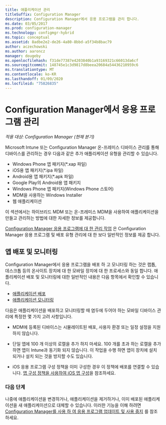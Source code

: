 ```yaml
---
title: 애플리케이션 관리
titleSuffix: Configuration Manager
description: Configuration Manager에서 응용 프로그램을 관리 합니다.
ms.date: 03/05/2017
ms.prod: configuration-manager
ms.technology: configmgr-hybrid
ms.topic: conceptual
ms.assetid: 8adbe2e2-de26-4a80-8bbd-a5f34b8bac79
author: aczechowski
ms.author: aaroncz
manager: dougeby
ms.openlocfilehash: f31de77387e4203840b1a93169321c66013da6cf
ms.sourcegitcommit: 148745e1c3d9817d8beea20684a54436210959c6
ms.translationtype: MT
ms.contentlocale: ko-KR
ms.lasthandoff: 01/09/2020
ms.locfileid: "75826835"
---
```

# <a name="manage-applications-in-configuration-manager"></a>Configuration Manager에서 응용 프로그램 관리

*적용 대상: Configuration Manager (현재 분기)*

Microsoft Intune 또는 Configuration Manager 온-프레미스 디바이스 관리를 통해 디바이스를 관리하는 경우 다음과 같은 추가 애플리케이션 유형을 관리할 수 있습니다.
- Windows Phone 앱 패키지(*.xap 파일)
- iOS용 앱 패키지(*.ipa 파일)
- Android용 앱 패키지(*.apk 파일)
- Google Play의 Android용 앱 패키지
- Windows Phone 앱 패키지(Windows Phone 스토어)
- MDM을 사용하는 Windows Installer
- 웹 애플리케이션

이 섹션에서는 하이브리드 MDM 또는 온-프레미스 MDM을 사용하여 애플리케이션을 만들고 관리하는 방법에 대한 자세한 정보를 제공합니다.

[Configuration Manager 응용 프로그램에 대 한 관리 작업](../../apps/deploy-use/management-tasks-applications.md) 은 Configuration Manager 응용 프로그램 및 배포 유형 관리에 대 한 보다 일반적인 정보를 제공 합니다.

## <a name="deploying-and-monitoring-apps"></a>앱 배포 및 모니터링

Configuration Manager에서 응용 프로그램을 배포 하 고 모니터링 하는 것은 랩톱, 데스크톱 등의 온사이트 장치에 대 한 모바일 장치에 대 한 프로세스와 동일 합니다. 애플리케이션 배포 및 모니터링에 대한 일반적인 내용은 다음 항목에서 확인할 수 있습니다.

- [애플리케이션 배포](../../apps/deploy-use/deploy-applications.md)
- [애플리케이션 모니터링](../../apps/deploy-use/monitor-applications-from-the-console.md)

다음은 애플리케이션을 배포하고 모니터링할 때 염두에 두어야 하는 모바일 디바이스 관리에 특정한 몇 가지 고려 사항입니다.

- MDM에 등록된 디바이스는 시뮬레이트된 배포, 사용자 환경 또는 일정 설정을 지원하지 않습니다.

- 단일 앱에 100 개 이상의 로캘을 추가 하지 마세요. 100 개를 초과 하는 로캘을 추가 하면 앱이 Intune과 동기화 되지 않습니다. 이 작업을 수행 하면 앱이 장치에 설치 되거나 설치 되는 것을 방지할 수도 있습니다.

- iOS 응용 프로그램 구성 정책을 이미 구성한 경우 이 정책에 배포를 연결할 수 있습니다. [앱 구성 정책을 사용하여 iOS 앱 구성](configure-ios-apps-with-app-configuration-policies.md)을 참조하세요.

### <a name="next-steps"></a>다음 단계

나중에 애플리케이션을 변경하거나, 애플리케이션을 제거하거나, 이미 배포된 애플리케이션을 새 애플리케이션으로 대체할 수 있습니다. 이러한 기능을 이해 하려면 [Configuration Manager를 사용 하 여 응용 프로그램 업데이트 및 사용 중지](../../apps/deploy-use/update-and-retire-applications.md) 를 참조 하세요.
